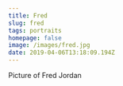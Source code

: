 ```yaml
---
title: Fred
slug: fred
tags: portraits
homepage: false
image: /images/fred.jpg
date: 2019-04-06T13:18:09.194Z
---
```

Picture of Fred Jordan
